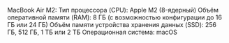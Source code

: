 MacBook Air M2:
Тип процессора (CPU): Apple M2 (8-ядерный)
Объём оперативной памяти (RAM): 8 ГБ (с возможностью конфигурации до 16 ГБ или 24 ГБ)
Объём памяти устройства хранения данных (SSD): 256 ГБ, 512 ГБ, 1 ТБ или 2 ТБ
Операционная система: macOS
